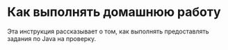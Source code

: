 # Как выполнять домашнюю работу

Эта инструкция рассказывает о том, как выполнять предоставлять задания по Java на проверку.
